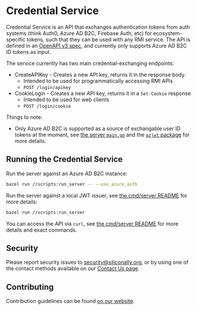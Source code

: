 # Credential Service

Credential Service is an API that exchanges authentication tokens from auth systems (think Auth0, Azure AD B2C, Firebase Auth, etc) for ecosystem-specific tokens, such that they can be used with any RMI service. The API is defined in an [OpenAPI v3 spec](/openapi/user.yaml), and currently only supports Azure AD B2C ID tokens as input.

The service currently has two main credential-exchanging endpoints:

- CreateAPIKey - Creates a new API key, returns it in the response body.
  - Intended to be used for programmatically accessing RMI APIs
  - `POST /login/apikey`
- CookieLogin - Creates a new API key, returns it in a `Set-Cookie` response
  - Intended to be used for web clients
  - `POST /login/cookie`

Things to note:

- Only Azure AD B2C is supported as a source of exchangable user ID tokens at the moment, see [the server `main.go`](/cmd/server/main.go) and the [`azjwt` package](/azure/azjwt/azjwt.go) for more details.

## Running the Credential Service

Run the server against an Azure AD B2C instance:

```bash
bazel run //scripts:run_server -- --use_azure_auth
```

Run the server against a local JWT issuer, see [the cmd/server README](/cmd/server/README.md) for more details:

```bash
bazel run //scripts:run_server
```

You can access the API via `curl`, see [the cmd/server README](/cmd/server/README.md) for more details and exact commands.

## Security

Please report security issues to security@siliconally.org, or by using one of
the contact methods available on our
[Contact Us page](https://siliconally.org/contact/).

## Contributing

Contribution guidelines can be found [on our website](https://siliconally.org/oss/contributor-guidelines).
